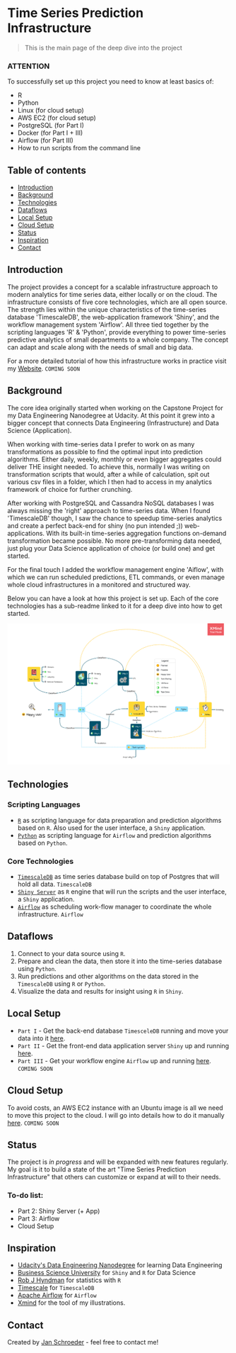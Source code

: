 # Time Series Prediction Infrastructure
> This is the main page of the deep dive into the project

### ATTENTION
To successfully set up this project you need to know at least basics of:

* R
* Python
* Linux (for cloud setup)
* AWS EC2 (for cloud setup)
* PostgreSQL (for Part I)
* Docker (for Part I + III)
* Airflow (for Part III)
* How to run scripts from the command line

## Table of contents
* [Introduction](#introduction)
* [Background](#background)
* [Technologies](#technologies)
* [Dataflows](#dataflows)
* [Local Setup](#local-setup)
* [Cloud Setup](#cloud-setup)
* [Status](#status)
* [Inspiration](#inspiration)
* [Contact](#contact)

## Introduction

The project provides a concept for a scalable infrastructure approach to modern analytics for time series data, either locally or on the cloud. The infrastructure consists of five core technologies, which are all open source. The strength lies within the unique characteristics of the time-series database 'TimescaleDB', the web-application framework 'Shiny', and the workflow management system 'Airflow'. All three tied together by the scripting languages 'R' & 'Python', provide everything to power time-series predictive analytics of small departments to a whole company. The concept can adapt and scale along with the needs of small and big data.

For a more detailed tutorial of how this infrastructure works in practice visit my [Website](http://schroederjan.com/). `COMING SOON`

## Background
The core idea originally started when working on the Capstone Project for my Data Engineering Nanodegree at Udacity. At this point it grew into a bigger concept that connects Data Engineering (Infrastructure) and Data Science (Application).

When working with time-series data I prefer to work on as many transformations as possible to find the optimal input into prediction algorithms. Either daily, weekly, monthly or even bigger aggregates could deliver THE insight needed. To achieve this, normally I was writing on transformation scripts that would, after a while of calculation, spit out various csv files in a folder, which I then had to access in my analytics framework of choice for further crunching. 

After working with PostgreSQL and Cassandra NoSQL databases I was always missing the 'right' approach to time-series data. When I found 'TimescaleDB' though, I saw the chance to speedup time-series analytics and create a perfect back-end for shiny (no pun intended ;)) web-applications. With its built-in time-series aggregation functions on-demand transformation became possible. No more pre-transforming data needed, just plug your Data Science application of choice (or build one) and get started.

For the final touch I added the workflow management engine 'Aiflow', with which we can run scheduled predictions, ETL commands, or even manage whole cloud infrastructures in a monitored and structured way.

Below you can have a look at how this project is set up.
Each of the core technologies has a sub-readme linked to it for a deep dive into how to get started. 

![](man/featured.png)

## Technologies

### Scripting Languages
* [`R`](https://www.r-project.org/) as scripting language for data preparation and prediction algorithms based on `R`. Also used for the user interface, a `Shiny` application.
* [`Python`](https://www.python.org/) as scripting language for `Airflow` and prediction algorithms based on `Python`.

### Core Technologies
* [`TimescaleDB`](https://www.timescale.com/) as time series database build on top of Postgres that will hold all data. `TimescaleDB`
* [`Shiny Server`](https://rstudio.com/products/shiny/shiny-server/) as `R` engine that will run the scripts and the user interface, a `Shiny` application.
* [`Airflow`](https://airflow.apache.org/) as scheduling work-flow manager to coordinate the whole infrastructure. `Airflow`

## Dataflows
1. Connect to your data source using `R`.
2. Prepare and clean the data, then store it into the time-series database using `Python`.
3. Run predictions and other algorithms on the data stored in the `TimescaleDB` using `R` or `Python`.
4. Visualize the data and results for insight using `R` in `Shiny`.

## Local Setup
* `Part I` - Get the back-end database `TimesceleDB` running and move your data into it [here](https://github.com/AionosChina/Time-Series-Prediction-Infrastructure/tree/main/timescaledb).
* `Part II` - Get the front-end data application server `Shiny` up and running [here](https://github.com/AionosChina/Time-Series-Prediction-Infrastructure/tree/main/shiny).
* `Part III` - Get your workflow engine `Airflow` up and running [here](https://github.com/AionosChina/Time-Series-Prediction-Infrastructure/tree/main/airflow). `COMING SOON`

## Cloud Setup
To avoid costs, an AWS EC2 instance with an Ubuntu image is all we need to move this project to the cloud.
I will go into details how to do it manually [here](). `COMING SOON`

## Status
The project is _in progress_ and will be expanded with new features regularly.
My goal is it to build a state of the art "Time Series Prediction Infrastructure" that others can customize or expand at will to their needs.

### To-do list:

* Part 2: Shiny Server (+ App)
* Part 3: Airflow
* Cloud Setup

## Inspiration

* [Udacity's Data Engineering Nanodegree](https://www.udacity.com/course/data-engineer-nanodegree--nd027) for learning Data Engineering
* [Business Science University](https://university.business-science.io/) for `Shiny` and `R` for Data Science
* [Rob J Hyndman](https://robjhyndman.com/publications/) for statistics with `R` 
* [Timescale](https://www.timescale.com/) for `TimescaleDB`
* [Apache Airflow](https://airflow.apache.org/) for `Airflow`
* [Xmind](https://www.xmind.net/xmind2020/) for the tool of my illustrations.

## Contact
Created by [Jan Schroeder](https://www.schroederjan.com/) - feel free to contact me!

